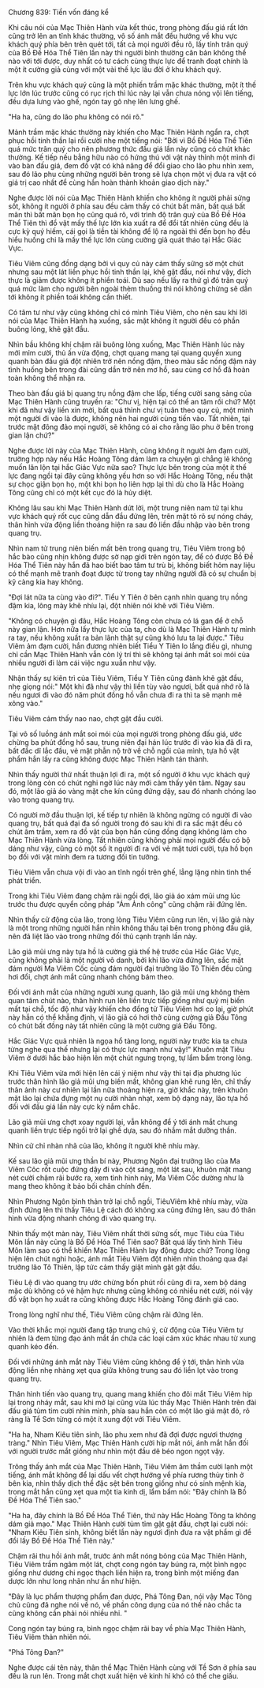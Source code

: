 




Chương 839: Tiền vốn đáng kể


Khi câu nói của Mạc Thiên Hành vừa kết thúc, trong phòng đấu giá rất lớn cũng trở lên an tĩnh khác thường, vô số ánh mắt đều hướng về khu vực khách quý phía bên trên quét tới, tất cả mọi người đều rõ, lấy tính trân quý của Bồ Đề Hóa Thể Tiên lần này thì người bình thường căn bản không thể nào với tới được, duy nhất có tư cách cùng thực lực để tranh đoạt chính là một ít cường giả cùng với một vài thế lực lâu đời ở khu khách quý.

Trên khu vực khách quý cũng là một phiến trầm mặc khác thường, một ít thế lực lớn lúc trước cũng có rục rịch thì lúc này lại vẫn chưa nóng vội lên tiếng, đều dựa lưng vào ghế, ngón tay gõ nhẹ lên lưng ghế.

"Ha ha, cũng do lão phu không có nói rõ."

Mảnh trầm mặc khác thường này khiến cho Mạc Thiên Hành ngẩn ra, chợt phục hồi tinh thần lại rồi cười nhẹ một tiếng nói: "Bởi vì Bồ Đề Hóa Thể Tiên quá mức trân quý cho nên phương thức đấu giá lần này cũng có chút khác thường. Kế tiếp nếu bằng hữu nào có hứng thú với vật này thỉnh một mình đi vào bàn đấu giá, đem đồ vật có khả năng để đổi giao cho lão phu nhìn xem, sau đó lão phu cùng những người bên trong sẽ lựa chọn một vị đưa ra vật có giá trị cao nhất để cùng hắn hoàn thành khoản giao dịch này."

Nghe được lời nói của Mạc Thiên Hành khiến cho không ít người phải sửng sốt, không ít người ở phía sau đều cảm thấy có chút bất mãn, bất quá bất mãn thì bất mãn bọn họ cũng quá rõ, với trình độ trân quý của Bồ Đề Hóa Thể Tiên thì đồ vật mấy thế lực lớn kia xuất ra để đổi tất nhiên cũng đều là cực kỳ quý hiếm, cái gọi là tiền tài không để lộ ra ngoài thì đến bọn họ đều hiểu huống chi là mấy thế lực lớn cùng cường giả quát tháo tại Hắc Giác Vực.

Tiêu Viêm cũng đồng dạng bởi vì quy củ này cảm thấy sững sờ một chút nhưng sau một lát liền phục hồi tinh thần lại, khẽ gật đầu, nói như vậy, đích thực là giảm được không ít phiền toái. Dù sao nếu lấy ra thứ gì đó trân quý quá mức làm cho người bên ngoài thèm thuồng thì nói không chừng sẽ dẫn tới không ít phiền toái không cần thiết.

Có tâm tư như vậy cũng không chỉ có mình Tiêu Viêm, cho nên sau khi lời nói của Mạc Thiên Hành hạ xuống, sắc mặt không ít người đều có phần buông lỏng, khẽ gật đầu.

Nhìn bầu không khí chậm rãi buông lỏng xuống, Mạc Thiên Hành lúc này mới mỉm cười, thủ ấn vừa động, chợt quang mang tại quang quyển xung quanh bàn đấu giá đột nhiên trở nên nồng đậm, theo màu sắc nồng đậm này tình huống bên trong đài cũng dần trở nên mơ hồ, sau cùng cơ hồ đã hoàn toàn không thể nhận ra.

Theo bàn đấu giá bị quang trụ nồng đậm che lấp, tiếng cười sang sảng của Mạc Thiên Hành cũng truyền ra: "Chư vị, hiện tại có thể an tâm rồi chứ? Một khi đã như vậy liền xin mời, bất quá thỉnh chư vị tuân theo quy củ, một mình một người đi vào là được, không nên hai người cùng tiến vào. Tất nhiên, tại trước mặt đông đảo mọi người, sẽ không có ai cho rằng lão phu ở bên trong gian lận chứ?"

Nghe được lời này của Mạc Thiên Hành, cũng không ít người ảm đạm cười, trường hợp này nếu Hắc Hoàng Tông dám làm ra chuyện gì chẳng lẽ không muốn lăn lộn tại hắc Giác Vực nữa sao? Thực lực bên trong của một ít thế lực đang ngồi tại đây cũng không yếu hơn so với Hắc Hoàng Tông, nếu thật sự chọc giận bọn họ, một khi bọn họ liên hợp lại thì dù cho là Hắc Hoàng Tông cũng chỉ có một kết cục đó là hủy diệt.

Không lâu sau khi Mạc Thiên Hành dứt lời, một trung niên nam tử tại khu vực khách quý rốt cục cũng dẫn đầu đứng lên, trên mặt tỏ rõ sự nóng cháy, thân hình vừa động liền thoáng hiện ra sau đó liền đầu nhập vào bên trong quang trụ.

Nhìn nam tử trung niên biến mất bên trong quang trụ, Tiêu Viêm trong bộ hắc bào cũng nhịn không được sờ nạp giới trên ngón tay, để có được Bồ Đề Hóa Thể Tiên này hắn đã hao biết bao tâm tư trù bị, không biết hôm nay liệu có thể mạnh mẽ tranh đoạt được từ trong tay những người đã có sự chuẩn bị kỹ càng kia hay không.

"Đợi lát nữa ta cùng vào đi?". Tiểu Y Tiên ở bên cạnh nhìn quang trụ nồng đậm kia, lông mày khẽ nhíu lại, đột nhiên nói khẽ với Tiêu Viêm.

"Không có chuyện gì đâu, Hắc Hoàng Tông còn chưa có lá gan để ở chỗ này gian lận. Hơn nữa lấy thực lực của ta, cho dù là Mạc Thiên Hành tự mình ra tay, nếu không xuất ra bản lãnh thật sự cũng khó lưu ta lại được." Tiêu Viêm ảm đạm cười, hắn đương nhiên biết Tiểu Y Tiên lo lắng điều gì, nhưng chỉ cần Mạc Thiên Hành vẫn còn lý trí thì sẽ không tại ánh mắt soi mói của nhiều người đi làm cái việc ngu xuẩn như vậy.

Nhận thấy sự kiên trì của Tiêu Viêm, Tiểu Y Tiên cũng đành khẽ gật đầu, nhẹ giọng nói:" Một khi đã như vậy thì liền tùy vào ngươi, bất quá nhớ rõ là nếu ngươi đi vào đó năm phút đồng hồ vẫn chưa đi ra thì ta sẽ mạnh mẽ xông vào."

Tiêu Viêm cảm thấy nao nao, chợt gật đầu cười.

Tại vô số luồng ánh mắt soi mói của mọi người trong phòng đấu giá, ước chừng ba phút đồng hồ sau, trung niên đại hán lúc trước đi vào kia đã đi ra, bất đắc dĩ lắc đầu, vẻ mặt phẫn nộ trở về chỗ ngồi của mình, tựa hồ vật phẩm hắn lấy ra cũng không được Mạc Thiên Hành tán thành.

Nhìn thấy người thứ nhất thuận lợi đi ra, một số người ở khu vực khách quý trong lòng còn có chút nghi ngờ lúc này mới cảm thấy yên tâm. Ngay sau đó, một lão giả áo vàng mặt che kín cũng đứng dậy, sau đó nhanh chóng lao vào trong quang trụ.

Có người mở đầu thuận lợi, kế tiếp tự nhiên là không ngừng có người đi vào quang trụ, bất quá đại đa số người trong đó sau khi đi ra sắc mặt đều có chút âm trầm, xem ra đồ vật của bọn hắn cũng đồng dạng không làm cho Mạc Thiên Hành vừa lòng. Tất nhiên cũng không phải mọi người đều có bộ dáng như vậy, cũng có một số ít người đi ra với vẻ mặt tươi cười, tựa hồ bọn bọ đối với vật mình đem ra tương đối tin tưởng.

Tiêu Viêm vẫn chưa vội đi vào an tĩnh ngồi trên ghế, lẳng lặng nhìn tình thế phát triển.

Trong khi Tiêu Viêm đang chậm rãi ngồi đợi, lão giả áo xám mũi ưng lúc trước thu được quyển công pháp "Ám Ảnh công" cũng chậm rãi đứng lên.

Nhìn thấy cử động của lão, trong lòng Tiêu Viêm cũng run lên, vị lão giả này là một trong những người hắn nhìn không thấu tại bên trong phòng đấu giá, nên đã liệt lão vào trong những đối thủ cạnh trạnh lần này.

Lão giả mũi ưng này tựa hồ là cường giả thế hệ trước của Hắc Giác Vực, cũng không phải là một người vô danh, bởi khi lão vừa đứng lên, sắc mặt đám người Ma Viêm Cốc cùng đám người đại trưởng lão Tô Thiên đều cũng hơi đổi, chợt ánh mắt cũng nhanh chóng bám theo.

Đối với ánh mắt của những người xung quanh, lão giả mũi ưng không thèm quan tâm chút nào, thân hình run lên liền trực tiếp giống như quỷ mị biến mất tại chỗ, tốc độ như vậy khiến cho đồng tử Tiêu Viêm hơi co lại, giờ phút này hắn có thể khẳng định, vị lão giả có hơi thở cùng cường giả Đấu Tông có chút bất đồng này tất nhiên cũng là một cường giả Đấu Tông.

Hắc Giác Vực quả nhiên là ngọa hổ tàng long, người này trước kia ta chưa từng nghe qua thế nhưng lại có thực lực mạnh như vậy!" Khuôn mặt Tiêu Viêm ở dưới hắc bào hiện lên một chút ngưng trọng, tự lẩm bẩm trong lòng.

Khi Tiêu Viêm vừa mới hiện lên cái ý niệm như vậy thì tại địa phương lúc trước thân hình lão giả mũi ưng biến mất, không gian khẽ rung lên, chỉ thấy thân ảnh này cư nhiên lại lần nữa thoáng hiện ra, giờ khắc này, trên khuôn mặt lão lại chứa đựng một nụ cười nhàn nhạt, xem bộ dạng này, lão tựa hồ đối với đấu giá lần này cực kỳ nắm chắc.

Lão giả mũi ưng chợt xoay người lại, vẫn không để ý tới ánh mắt chung quanh liền trực tiếp ngồi trở lại ghế dựa, sau đó nhắm mắt dưỡng thần.

Nhìn cử chỉ nhàn nhã của lão, không ít người khẽ nhíu mày.

Kế sau lão giả mũi ưng thần bí này, Phương Ngôn đại trưởng lão của Ma Viêm Côc rốt cuộc đứng dậy đi vào cột sáng, một lát sau, khuôn mặt mang nét cười chậm rãi bước ra, xem tình hình này, Ma Viêm Cốc dường như là mang theo không ít bảo bối chân chính đến.

Nhìn Phương Ngôn bình thản trở lại chỗ ngồi, TiêuViêm khẽ nhíu mày, vừa định đứng lên thì thấy Tiêu Lệ cách đó không xa cũng đứng lên, sau đó thân hình vừa động nhanh chóng đi vào quang trụ.

Nhìn thấy một màn này, Tiêu Viêm nhất thời sửng sốt, mục Tiêu của Tiêu Môn lần này cũng là Bồ Đề Hóa Thể Tiên sao? Bất quá lấy tình hình Tiêu Môn làm sao có thể khiến Mạc Thiên Hành lay động được chứ? Trong lòng hiện lên chút nghi hoặc, ánh mắt Tiêu Viêm đột nhiên nhìn thoáng qua đại trưởng lão Tô Thiên, lập tức cảm thấy giật mình gật gật đầu.

Tiêu Lệ đi vào quang trụ ước chừng bốn phút rồi cũng đi ra, xem bộ dáng mặc dù không có vẻ hậm hực nhưng cũng không có nhiều nét cười, nói vậy đồ vật bọn họ xuất ra cũng không được Hắc Hoàng Tông đánh giá cao.

Trong lòng nghĩ như thế, Tiêu Viêm cũng chậm rãi đứng lên.

Vào thời khắc mọi người đang tập trung chú ý, cử động của Tiêu Viêm tự nhiên là đem từng đạo ánh mắt ẩn chứa các loại cảm xúc khác nhau từ xung quanh kéo đến.

Đối với những ánh mắt này Tiêu Viêm cũng không để ý tới, thân hình vừa động liền nhẹ nhàng xẹt qua giữa không trung sau đó liền lọt vào trong quang trụ.

Thân hình tiến vào quang trụ, quang mang khiến cho đôi mắt Tiêu Viêm híp lại trong nháy mắt, sau khi mở lại cũng vừa lúc thấy Mạc Thiên Hành trên đài đấu giá tủm tỉm cười nhìn mình, phía sau hắn còn có một lão giả mặt đỏ, rõ ràng là Tề Sơn từng có một ít xung đột với Tiêu Viêm.

"Ha ha, Nham Kiêu tiên sinh, lão phu xem như đã đợi được ngươi thượng tràng." Nhìn Tiêu Viêm, Mạc Thiên Hành cười híp mắt nói, ánh mắt hắn đối với người trước mắt giống như nhìn một đầu dê béo ngon ngọt vậy.

Trông thấy ánh mắt của Mạc Thiên Hành, Tiêu Viêm âm thầm cười lạnh một tiếng, ánh mắt không để lại dấu vết chợt hướng về phía rương thủy tinh ở bên kia, nhìn thấy dịch thể đặc sệt bên trong giống như có sinh mệnh kia, trong mắt hắn cũng xẹt qua một tia kinh dị, lẩm bẩm nói: "Đây chính là Bồ Đề Hóa Thể Tiên sao."

"Ha ha, đây chính là Bồ Đề Hóa Thể Tiên, thứ này Hắc Hoàng Tông ta không dám giả mạo." Mạc Thiên Hành cười tủm tỉm gật gật đầu, chợt lại cười nói: "Nham Kiêu Tiên sinh, không biết lần này ngươi định đưa ra vật phẩm gì để đổi lấy Bồ Đề Hóa Thể Tiên này."

Chậm rãi thu hồi ánh mắt, trước ánh mắt nóng bỏng của Mạc Thiên Hành, Tiêu Viêm trầm ngâm một lát, chợt cong ngón tay búng ra, một bình ngọc giống như dương chi ngọc thạch liền hiện ra, trong bình một miếng đan dược lớn như long nhãn như ẩn như hiện.

"Đây là lục phẩm thượng phẩm đan dược, Phá Tông Đan, nói vậy Mạc Tông chủ cũng đã nghe nói về nó, về phần công dụng của nó thế nào chắc ta cũng không cần phải nói nhiều nhỉ. "

Cong ngón tay búng ra, bình ngọc chậm rãi bay về phía Mạc Thiên Hành, Tiêu Viêm thản nhiên nói.

"Phá Tông Đan?"

Nghe được cái tên này, thân thể Mạc Thiên Hành cùng với Tề Sơn ở phía sau đều là run lên. Trong mắt chợt xuất hiện vẻ kinh hỉ khó có thể che giấu.




